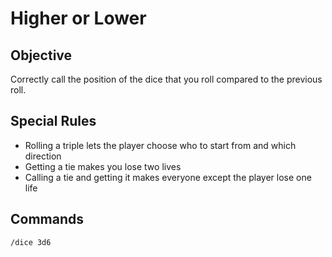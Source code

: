 # Higher or Lower

## Objective

Correctly call the position of the dice that you roll compared to the previous roll.

## Special Rules

- Rolling a triple lets the player choose who to start from and which direction
- Getting a tie makes you lose two lives
- Calling a tie and getting it makes everyone except the player lose one life

## Commands

```
/dice 3d6
```
